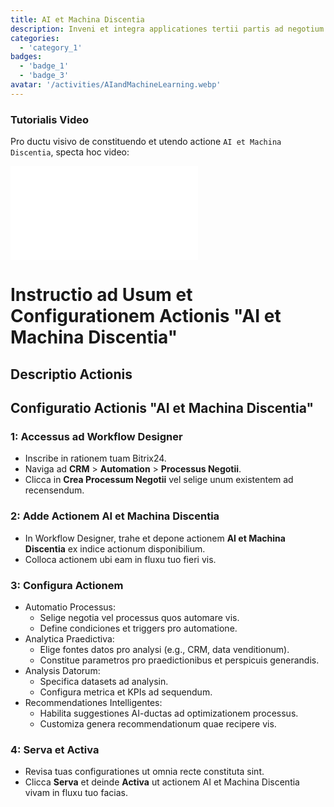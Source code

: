 ```yaml
---
title: AI et Machina Discentia
description: Inveni et integra applicationes tertii partis ad negotium tuum amplificandum.
categories: 
  - 'category_1'
badges: 
  - 'badge_1'
  - 'badge_3'
avatar: '/activities/AIandMachineLearning.webp'
---
```

### Tutorialis Video

Pro ductu visivo de constituendo et utendo actione `AI et Machina Discentia`, specta hoc video:

<iframe
  class="aspect-video w-full my-6 rounded shadow-md"
  src="//www.youtube.com/embed/OyzJd8BcTfY?feature=oembed&rel=0"
  frameborder="0"
  allow="accelerometer; autoplay; encrypted-media; gyroscope"
  allowfullscreen>
</iframe>

# Instructio ad Usum et Configurationem Actionis "AI et Machina Discentia"

## Descriptio Actionis

## **Configuratio Actionis "AI et Machina Discentia"**

### 1: Accessus ad Workflow Designer
- Inscribe in rationem tuam Bitrix24.
- Naviga ad **CRM** > **Automation** > **Processus Negotii**.
- Clicca in **Crea Processum Negotii** vel selige unum existentem ad recensendum.

### 2: Adde Actionem AI et Machina Discentia
- In Workflow Designer, trahe et depone actionem **AI et Machina Discentia** ex indice actionum disponibilium.
- Colloca actionem ubi eam in fluxu tuo fieri vis.

### 3: Configura Actionem
- Automatio Processus:
  - Selige negotia vel processus quos automare vis.
  - Define condiciones et triggers pro automatione.
- Analytica Praedictiva:
  - Elige fontes datos pro analysi (e.g., CRM, data venditionum).
  - Constitue parametros pro praedictionibus et perspicuis generandis.
- Analysis Datorum:
  - Specifica datasets ad analysin.
  - Configura metrica et KPIs ad sequendum.
- Recommendationes Intelligentes:
  - Habilita suggestiones AI-ductas ad optimizationem processus.
  - Customiza genera recommendationum quae recipere vis.

### 4: Serva et Activa
- Revisa tuas configurationes ut omnia recte constituta sint.
- Clicca **Serva** et deinde **Activa** ut actionem AI et Machina Discentia vivam in fluxu tuo facias.